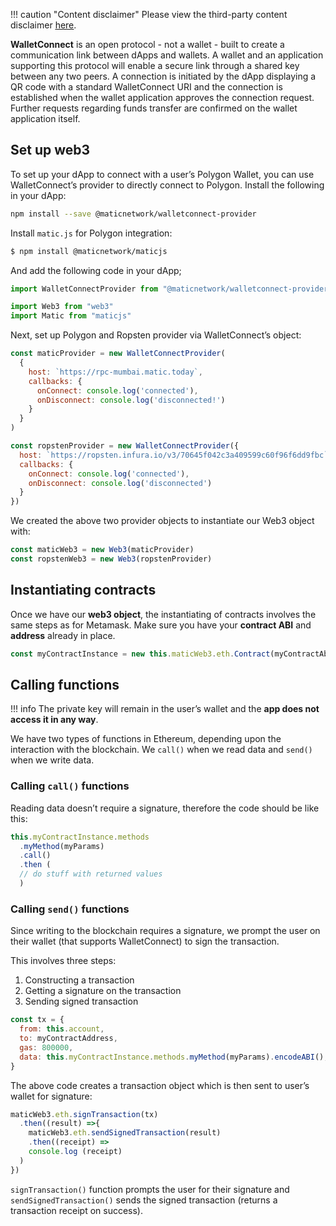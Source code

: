 !!! caution "Content disclaimer"
    Please view the third-party content disclaimer [<ins>here</ins>](https://github.com/0xPolygon/wiki/blob/master/CONTENT_DISCLAIMER.md).

**WalletConnect** is an open protocol - not a wallet - built to create a communication link between dApps and wallets. A wallet and an application supporting this protocol will enable a secure link through a shared key between any two peers. A connection is initiated by the dApp displaying a QR code with a standard WalletConnect URI and the connection is established when the wallet application approves the connection request. Further requests regarding funds transfer are confirmed on the wallet application itself.

## Set up web3

To set up your dApp to connect with a user’s Polygon Wallet, you can use WalletConnect’s provider to directly connect to Polygon. Install the following in your dApp:

```bash
npm install --save @maticnetwork/walletconnect-provider
```

Install `matic.js` for Polygon integration:

```bash
$ npm install @maticnetwork/maticjs
```

And add the following code in your dApp;

```js
import WalletConnectProvider from "@maticnetwork/walletconnect-provider"

import Web3 from "web3"
import Matic from "maticjs"
```

Next, set up Polygon and Ropsten provider via WalletConnect’s object:

```javascript
const maticProvider = new WalletConnectProvider(
  {
    host: `https://rpc-mumbai.matic.today`,
    callbacks: {
      onConnect: console.log('connected'),
      onDisconnect: console.log('disconnected!')
    }
  }
)

const ropstenProvider = new WalletConnectProvider({
  host: `https://ropsten.infura.io/v3/70645f042c3a409599c60f96f6dd9fbc`,
  callbacks: {
    onConnect: console.log('connected'),
    onDisconnect: console.log('disconnected')
  }
})
```

We created the above two provider objects to instantiate our Web3 object with:

```js
const maticWeb3 = new Web3(maticProvider)
const ropstenWeb3 = new Web3(ropstenProvider)
```

## Instantiating contracts

Once we have our **web3 object**, the instantiating of contracts involves the same steps as for Metamask. Make sure you have your **contract ABI** and **address** already in place.

```js
const myContractInstance = new this.maticWeb3.eth.Contract(myContractAbi, myContractAddress)
```

## Calling functions

!!! info
    The private key will remain in the user’s wallet and the **app does not access it in any way**.

We have two types of functions in Ethereum, depending upon the interaction with the blockchain. We `call()` when we read data and `send()` when we write data.

### Calling `call()` functions

Reading data doesn’t require a signature, therefore the code should be like this:

```js
this.myContractInstance.methods
  .myMethod(myParams)
  .call()
  .then (
  // do stuff with returned values
  )
```

### Calling `send()` functions

Since writing to the blockchain requires a signature, we prompt the user on their wallet (that supports WalletConnect) to sign the transaction.

This involves three steps:
1. Constructing a transaction
2. Getting a signature on the transaction
3. Sending signed transaction

```js
const tx = {
  from: this.account,
  to: myContractAddress,
  gas: 800000,
  data: this.myContractInstance.methods.myMethod(myParams).encodeABI(),
}
```

The above code creates a transaction object which is then sent to user’s wallet for signature:


```js
maticWeb3.eth.signTransaction(tx)
  .then((result) =>{
    maticWeb3.eth.sendSignedTransaction(result)
    .then((receipt) =>
    console.log (receipt)
  )
})
```

`signTransaction()` function prompts the user for their signature and `sendSignedTransaction()` sends the signed transaction (returns a transaction receipt on success).
